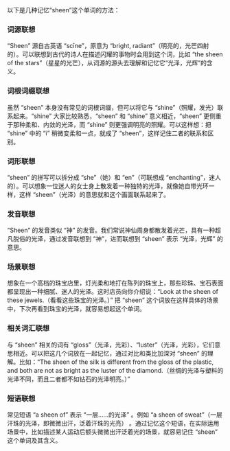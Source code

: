 以下是几种记忆“sheen”这个单词的方法：

### 词源联想
“Sheen” 源自古英语 “scīne”，原意为 “bright, radiant”（明亮的，光芒四射的）。可以联想到古代的诗人在描述闪耀的事物时会用到这个词，比如 “the sheen of the stars”（星星的光芒），从词源的源头去理解和记忆它“光泽，光辉”的含义。

### 词根词缀联想
虽然 “sheen” 本身没有常见的词根词缀，但可以将它与 “shine”（照耀，发光）联系起来。“shine” 大家比较熟悉，“sheen” 和 “shine” 意义相近，“sheen” 更侧重于那种柔和、内敛的光泽，而 “shine” 则更强调明亮的照耀。可以这样想：把 “shine” 中的 “i” 稍微变柔和一点，就成了 “sheen”，这样记住二者的联系和区别。

### 词形联想
“sheen” 的拼写可以拆分成 “she”（她）和 “en”（可联想成 “enchanting”，迷人的）。可以想象一位迷人的女士身上散发着一种独特的光泽，就像她自带光环一样，这样 “sheen”（光泽）的意思就和这个画面联系起来了。

### 发音联想
“Sheen” 的发音类似 “神” 的发音。我们常说神仙周身都散发着光芒，具有一种超凡脱俗的光泽，通过发音联想到 “神”，进而联想到 “sheen” 表示 “光泽，光辉” 的意思。

### 场景联想
想象在一个高档的珠宝店里，灯光柔和地打在陈列的珠宝上，那些珍珠、宝石表面都呈现出一种细腻、迷人的光泽。这时店员向你介绍说：“Look at the sheen of these jewels.（看看这些珠宝的光泽。）” 把 “sheen” 这个词放在这样具体的场景中，下次再看到珠宝的光泽，就容易想起这个单词。

### 相关词汇联想
与 “sheen” 相关的词有 “gloss”（光泽，光彩）、“luster”（光泽，光彩），它们意思相近。可以把这几个词放在一起记忆，通过对比和类比加深对 “sheen” 的理解。比如：“The sheen of the silk is different from the gloss of the plastic, and both are not as bright as the luster of the diamond.（丝绸的光泽与塑料的光泽不同，而且二者都不如钻石的光泽明亮。）” 

### 短语联想
常见短语 “a sheen of” 表示 “一层……的光泽” 。例如 “a sheen of sweat”（一层汗珠的光泽，即微微出汗，泛着汗珠的光亮） 。通过记忆这个短语，在实际运用场景中，比如描述某人运动后额头微微出汗泛着光的场景，就容易记住 “sheen” 这个单词及其含义。 